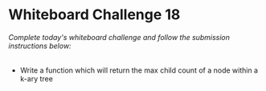 # Whiteboard Challenge 18

###### Complete today's whiteboard challenge and follow the submission instructions below:

- Write a function which will return the max child count of a node within a k-ary tree